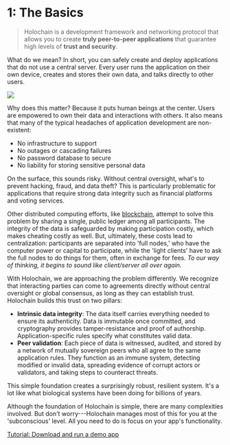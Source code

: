 # 1: The Basics

> Holochain is a development framework and networking protocol that allows you to create **truly peer-to-peer applications** that guarantee high levels of **trust and security**.

What do we mean? In short, you can safely create and deploy applications that do not use a central server.  Every user runs the application on their own device, creates and stores their own data, and talks directly to other users.

![](https://i.imgur.com/lC0Ylue.png)


Why does this matter? Because it puts human beings at the center. Users are empowered to own their data and interactions with others. It also means that many of the typical headaches of application development are non-existent:

* No infrastructure to support
* No outages or cascading failures
* No password database to secure
* No liability for storing sensitive personal data

On the surface, this sounds risky. Without central oversight, what's to prevent hacking, fraud, and data theft? This is particularly problematic for applications that require strong data integrity such as financial platforms and voting services.

Other distributed computing efforts, like [blockchain](https://en.wikipedia.org/wiki/Blockchain), attempt to solve this problem by sharing a single, public ledger among all participants. The integrity of the data is safeguarded by making participation costly, which makes cheating costly as well. But, ultimately, these costs lead to centralization: participants are separated into 'full nodes,' who have the computer power or capital to participate, while the 'light clients' have to ask the full nodes to do things for them, often in exchange for fees. _To our way of thinking, it begins to sound like client/server all over again._

With Holochain, we are approaching the problem differently. We recognize that interacting parties can come to agreements directly without central oversight or global consensus, as long as they can establish trust. Holochain builds this trust on two pillars:

* **Intrinsic data integrity**: The data itself carries everything needed to ensure its authenticity. Data is immutable once committed, and cryptography provides tamper-resistance and proof of authorship. Application-specific rules specify what constitutes valid data.
* **Peer validation**: Each piece of data is witnessed, audited, and stored by a network of mutually sovereign peers who all agree to the same application rules. They function as an immune system, detecting modified or invalid data, spreading evidence of corrupt actors or validators, and taking steps to counteract threats.

This simple foundation creates a surprisingly robust, resilient system. It's a lot like what biological systems have been doing for billions of years.

Although the foundation of Holochain is simple, there are many complexities involved. But don't worry---Holochain manages most of this for you at the 'subconscious' level. All you need to do is focus on your app's functionality.

<div class="h-button-container">
	<a href="../install/" class="h-button">Tutorial: <span>Download and run a demo app</span></a>
</div>